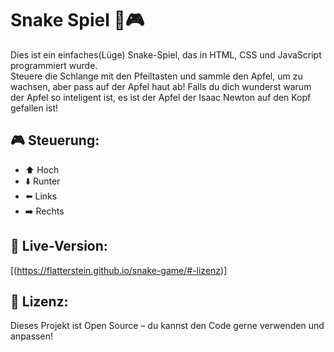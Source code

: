 # Snake Spiel 🐍🎮

Dies ist ein einfaches(Lüge) Snake-Spiel, das in HTML, CSS und JavaScript programmiert wurde.  
Steuere die Schlange mit den Pfeiltasten und sammle den Apfel, um zu wachsen, aber pass auf der Apfel haut ab! 
Falls du dich wunderst warum der Apfel so inteligent ist, es ist der Apfel der Isaac Newton auf den Kopf gefallen ist!

## 🎮 Steuerung:
- ⬆️ Hoch
- ⬇️ Runter
- ⬅️ Links
- ➡️ Rechts

## 🚀 Live-Version:
[(https://flatterstein.github.io/snake-game/#-lizenz)]

## 📜 Lizenz:
Dieses Projekt ist Open Source – du kannst den Code gerne verwenden und anpassen!
